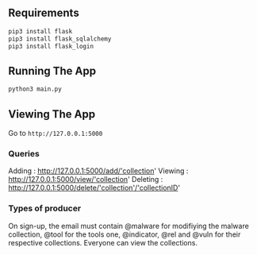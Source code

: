 ## Requirements
```bash
pip3 install flask
pip3 install flask_sqlalchemy
pip3 install flask_login
```

## Running The App

```bash
python3 main.py
```

## Viewing The App

Go to `http://127.0.0.1:5000`

### Queries

Adding : http://127.0.0.1:5000/add/'collection'
Viewing : http://127.0.0.1:5000/view/'collection'
Deleting : http://127.0.0.1:5000/delete/'collection'/'collectionID'


### Types of producer
On sign-up, the email must contain @malware for modifiying the malware collection, @tool for the tools one, @indicator, @rel and @vuln for their respective collections. Everyone can view the collections.
